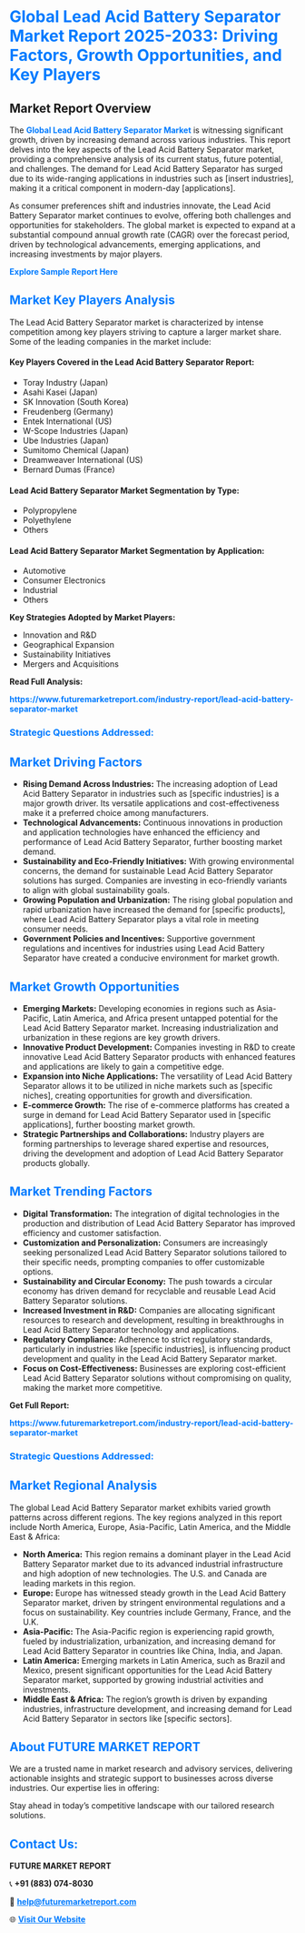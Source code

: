 <h1 style="color: #007BFF;">Global Lead Acid Battery Separator Market Report 2025-2033: Driving Factors, Growth Opportunities, and Key Players</h1>

<section id="overview">
<h2>Market Report Overview</h2>
<p>The <a href="https://www.futuremarketreport.com/industry-report/lead-acid-battery-separator-market" style="color: #007BFF; text-decoration: none;"><strong>Global Lead Acid Battery Separator Market</strong></a> is witnessing significant growth, driven by increasing demand across various industries. This report delves into the key aspects of the Lead Acid Battery Separator market, providing a comprehensive analysis of its current status, future potential, and challenges. The demand for Lead Acid Battery Separator has surged due to its wide-ranging applications in industries such as [insert industries], making it a critical component in modern-day [applications].</p>
<p>As consumer preferences shift and industries innovate, the Lead Acid Battery Separator market continues to evolve, offering both challenges and opportunities for stakeholders. The global market is expected to expand at a substantial compound annual growth rate (CAGR) over the forecast period, driven by technological advancements, emerging applications, and increasing investments by major players.</p>
</section>

<section id="overview">
<p><a href="https://www.futuremarketreport.com/request-sample/reportId=54689" style="color: #007BFF; text-decoration: none;"><strong>Explore Sample Report Here</strong></a></p>
</section>

<section id="key-players">
<h2 style="color: #007BFF;">Market Key Players Analysis</h2>
<p>The Lead Acid Battery Separator market is characterized by intense competition among key players striving to capture a larger market share. Some of the leading companies in the market include:</p>
<h4>Key Players Covered in the Lead Acid Battery Separator Report:</h4>
<ul><li>Toray Industry (Japan)</li><li>Asahi Kasei (Japan)</li><li>SK Innovation (South Korea)</li><li>Freudenberg (Germany)</li><li>Entek International (US)</li><li>W-Scope Industries (Japan)</li><li>Ube Industries (Japan)</li><li>Sumitomo Chemical (Japan)</li><li>Dreamweaver International (US)</li><li>Bernard Dumas (France)</li></ul>
<h4>Lead Acid Battery Separator Market Segmentation by Type:</h4>
<ul><li>Polypropylene</li><li>Polyethylene</li><li>Others</li></ul>

<h4>Lead Acid Battery Separator Market Segmentation by Application:</h4>
<ul><li>Automotive</li><li>Consumer Electronics</li><li>Industrial</li><li>Others</li></ul>
<p><strong>Key Strategies Adopted by Market Players:</strong></p>
<ul>
<li>Innovation and R&D</li>
<li>Geographical Expansion</li>
<li>Sustainability Initiatives</li>
<li>Mergers and Acquisitions</li>
</ul>
</section>

<section>
<p><strong>Read Full Analysis: </strong></p><a href="https://www.futuremarketreport.com/industry-report/lead-acid-battery-separator-market" style="color: #007BFF; text-decoration: none;"><strong>https://www.futuremarketreport.com/industry-report/lead-acid-battery-separator-market</strong></a>
<h3 style="color: #007BFF;">Strategic Questions Addressed:</h3>
</section>

<section id="driving-factors">
<h2 style="color: #007BFF;">Market Driving Factors</h2>
<ul>
<li><strong>Rising Demand Across Industries:</strong> The increasing adoption of Lead Acid Battery Separator in industries such as [specific industries] is a major growth driver. Its versatile applications and cost-effectiveness make it a preferred choice among manufacturers.</li>
<li><strong>Technological Advancements:</strong> Continuous innovations in production and application technologies have enhanced the efficiency and performance of Lead Acid Battery Separator, further boosting market demand.</li>
<li><strong>Sustainability and Eco-Friendly Initiatives:</strong> With growing environmental concerns, the demand for sustainable Lead Acid Battery Separator solutions has surged. Companies are investing in eco-friendly variants to align with global sustainability goals.</li>
<li><strong>Growing Population and Urbanization:</strong> The rising global population and rapid urbanization have increased the demand for [specific products], where Lead Acid Battery Separator plays a vital role in meeting consumer needs.</li>
<li><strong>Government Policies and Incentives:</strong> Supportive government regulations and incentives for industries using Lead Acid Battery Separator have created a conducive environment for market growth.</li>
</ul>
</section>

<section id="growth-opportunities">
<h2 style="color: #007BFF;">Market Growth Opportunities</h2>
<ul>
<li><strong>Emerging Markets:</strong> Developing economies in regions such as Asia-Pacific, Latin America, and Africa present untapped potential for the Lead Acid Battery Separator market. Increasing industrialization and urbanization in these regions are key growth drivers.</li>
<li><strong>Innovative Product Development:</strong> Companies investing in R&D to create innovative Lead Acid Battery Separator products with enhanced features and applications are likely to gain a competitive edge.</li>
<li><strong>Expansion into Niche Applications:</strong> The versatility of Lead Acid Battery Separator allows it to be utilized in niche markets such as [specific niches], creating opportunities for growth and diversification.</li>
<li><strong>E-commerce Growth:</strong> The rise of e-commerce platforms has created a surge in demand for Lead Acid Battery Separator used in [specific applications], further boosting market growth.</li>
<li><strong>Strategic Partnerships and Collaborations:</strong> Industry players are forming partnerships to leverage shared expertise and resources, driving the development and adoption of Lead Acid Battery Separator products globally.</li>
</ul>
</section>

<section id="trending-factors">
<h2 style="color: #007BFF;">Market Trending Factors</h2>
<ul>
<li><strong>Digital Transformation:</strong> The integration of digital technologies in the production and distribution of Lead Acid Battery Separator has improved efficiency and customer satisfaction.</li>
<li><strong>Customization and Personalization:</strong> Consumers are increasingly seeking personalized Lead Acid Battery Separator solutions tailored to their specific needs, prompting companies to offer customizable options.</li>
<li><strong>Sustainability and Circular Economy:</strong> The push towards a circular economy has driven demand for recyclable and reusable Lead Acid Battery Separator solutions.</li>
<li><strong>Increased Investment in R&D:</strong> Companies are allocating significant resources to research and development, resulting in breakthroughs in Lead Acid Battery Separator technology and applications.</li>
<li><strong>Regulatory Compliance:</strong> Adherence to strict regulatory standards, particularly in industries like [specific industries], is influencing product development and quality in the Lead Acid Battery Separator market.</li>
<li><strong>Focus on Cost-Effectiveness:</strong> Businesses are exploring cost-efficient Lead Acid Battery Separator solutions without compromising on quality, making the market more competitive.</li>
</ul>
</section>

<section>
<p><strong>Get Full Report: </strong></p><a href="https://www.futuremarketreport.com/industry-report/lead-acid-battery-separator-market" style="color: #007BFF; text-decoration: none;"><strong>https://www.futuremarketreport.com/industry-report/lead-acid-battery-separator-market</strong></a>
<h3 style="color: #007BFF;">Strategic Questions Addressed:</h3>
</section>


<section id="regional-analysis">
<h2 style="color: #007BFF;">Market Regional Analysis</h2>
<p>The global Lead Acid Battery Separator market exhibits varied growth patterns across different regions. The key regions analyzed in this report include North America, Europe, Asia-Pacific, Latin America, and the Middle East & Africa:</p>
<ul>
<li><strong>North America:</strong> This region remains a dominant player in the Lead Acid Battery Separator market due to its advanced industrial infrastructure and high adoption of new technologies. The U.S. and Canada are leading markets in this region.</li>
<li><strong>Europe:</strong> Europe has witnessed steady growth in the Lead Acid Battery Separator market, driven by stringent environmental regulations and a focus on sustainability. Key countries include Germany, France, and the U.K.</li>
<li><strong>Asia-Pacific:</strong> The Asia-Pacific region is experiencing rapid growth, fueled by industrialization, urbanization, and increasing demand for Lead Acid Battery Separator in countries like China, India, and Japan.</li>
<li><strong>Latin America:</strong> Emerging markets in Latin America, such as Brazil and Mexico, present significant opportunities for the Lead Acid Battery Separator market, supported by growing industrial activities and investments.</li>
<li><strong>Middle East & Africa:</strong> The region’s growth is driven by expanding industries, infrastructure development, and increasing demand for Lead Acid Battery Separator in sectors like [specific sectors].</li>
</ul>
</section>

<footer>
<h2 style="color: #007BFF;">About FUTURE MARKET REPORT</h2>
<p>We are a trusted name in market research and advisory services, delivering actionable insights and strategic support to businesses across diverse industries. Our expertise lies in offering:</p>

<p>Stay ahead in today’s competitive landscape with our tailored research solutions.</p>

<h2 style="color: #007BFF;">Contact Us:</h2>
<p><strong>FUTURE MARKET REPORT</strong></p>
<p>📞 <strong>+91 (883) 074-8030</strong></p>
<p>📧 <strong><a href="mailto:help@futuremarketreport.com" style="color: #007BFF;">help@futuremarketreport.com</a></strong></p>
<p>🌐 <strong><a href="https://www.futuremarketreport.com/" style="color: #007BFF;">Visit Our Website</a></strong></p>
</footer>